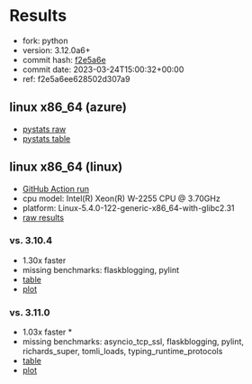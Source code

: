 # Results

- fork: python
- version: 3.12.0a6+
- commit hash: [f2e5a6e](https://github.com/python/cpython/commit/f2e5a6e)
- commit date: 2023-03-24T15:00:32+00:00
- ref: f2e5a6ee628502d307a9

## linux x86_64 (azure)

- [pystats raw](bm-20230324-azure-x86_64-python-f2e5a6ee628502d307a9-3.12.0a6%2B-f2e5a6e-pystats.json)
- [pystats table](bm-20230324-azure-x86_64-python-f2e5a6ee628502d307a9-3.12.0a6%2B-f2e5a6e-pystats.md)

## linux x86_64 (linux)

- [GitHub Action run](https://github.com/faster-cpython/benchmarking/actions/runs/4514597324)
- cpu model: Intel(R) Xeon(R) W-2255 CPU @ 3.70GHz
- platform: Linux-5.4.0-122-generic-x86_64-with-glibc2.31
- [raw results](bm-20230324-linux-x86_64-python-f2e5a6ee628502d307a9-3.12.0a6%2B-f2e5a6e.json)

### vs. 3.10.4

- 1.30x faster
- missing benchmarks: flaskblogging, pylint
- [table](bm-20230324-linux-x86_64-python-f2e5a6ee628502d307a9-3.12.0a6%2B-f2e5a6e-vs-3.10.4.md)
- [plot](bm-20230324-linux-x86_64-python-f2e5a6ee628502d307a9-3.12.0a6%2B-f2e5a6e-vs-3.10.4.png)

### vs. 3.11.0

- 1.03x faster \*
- missing benchmarks: asyncio_tcp_ssl, flaskblogging, pylint, richards_super, tomli_loads, typing_runtime_protocols
- [table](bm-20230324-linux-x86_64-python-f2e5a6ee628502d307a9-3.12.0a6%2B-f2e5a6e-vs-3.11.0.md)
- [plot](bm-20230324-linux-x86_64-python-f2e5a6ee628502d307a9-3.12.0a6%2B-f2e5a6e-vs-3.11.0.png)

